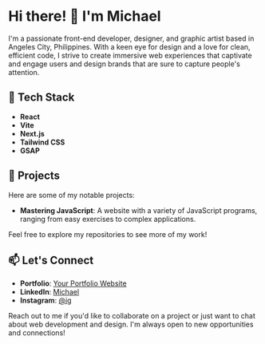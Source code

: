 # Hi there! 👋 I'm Michael

I'm a passionate front-end developer, designer, and graphic artist based in Angeles City, Philippines. With a keen eye for design and a love for clean, efficient code, I strive to create immersive web experiences that captivate and engage users and design brands that are sure to capture people's attention.

## 🔧 Tech Stack

- **React**
- **Vite**
- **Next.js**
- **Tailwind CSS**
- **GSAP**

## 🚀 Projects

Here are some of my notable projects:

- **Mastering JavaScript**: A website with a variety of JavaScript programs, ranging from easy exercises to complex applications.

Feel free to explore my repositories to see more of my work!

## 📫 Let's Connect

- **Portfolio**: [Your Portfolio Website](https://www.yourportfolio.com)
- **LinkedIn**: [Michael](https://www.linkedin.com/in/yourprofile)
- **Instagram**: [@ig](https://instagram.com/ig)

Reach out to me if you'd like to collaborate on a project or just want to chat about web development and design. I'm always open to new opportunities and connections!
